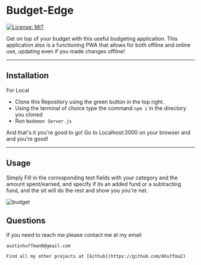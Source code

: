 # Budget-Edge
  [![License: MIT](https://img.shields.io/badge/License-MIT-yellow.svg)](https://opensource.org/licenses/MIT)

  Get on top of your budget with this useful budgeting application. This application also is a functioning PWA that allows for both offline and online use, updating even if you made changes offline!
  
  --------
  ## Installation 
  
  For Local 
  
  * Clone this Repository using the green button in the top right. 
  * Using the terminal of choice type the command ```npm i``` in the directory you cloned 
  * Run ```Nodemon Server.js```
  
  And that's it you're good to go! Go to Localhost:3000 on your browser and and you're good! 
  
  --------
  ## Usage
 Simply Fill in the corrosponding text fields with your category and the amount spent/earned, and specify if its an added fund or a subtracting fund, and the sit will do the rest and show you you're net.

    
![budget](https://user-images.githubusercontent.com/44355662/129819341-fa11dbfe-62a0-4908-b8ed-db45ba190155.JPG)

  
  ## Questions 
  
   If you need to reach me please contact me at my email 

    austinhuffman0@gmail.com

    Find all my other projects at [Github](https://github.com/Ahuffma2)
